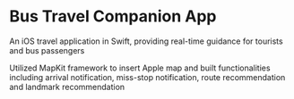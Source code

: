 # Bus Travel Companion App

An iOS travel application in Swift, providing real-time guidance for tourists and bus passengers

Utilized MapKit framework to insert Apple map and built functionalities including arrival notification, miss-stop notification, route recommendation and landmark recommendation
